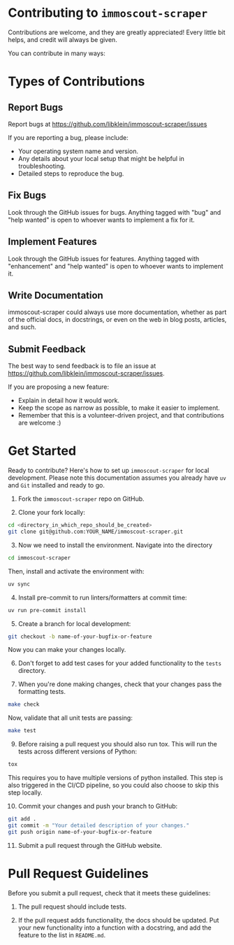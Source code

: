 # Contributing to `immoscout-scraper`

Contributions are welcome, and they are greatly appreciated!
Every little bit helps, and credit will always be given.

You can contribute in many ways:

# Types of Contributions

## Report Bugs

Report bugs at <https://github.com/libklein/immoscout-scraper/issues>

If you are reporting a bug, please include:

- Your operating system name and version.
- Any details about your local setup that might be helpful in troubleshooting.
- Detailed steps to reproduce the bug.

## Fix Bugs

Look through the GitHub issues for bugs.
Anything tagged with "bug" and "help wanted" is open to whoever wants to implement a fix for it.

## Implement Features

Look through the GitHub issues for features.
Anything tagged with "enhancement" and "help wanted" is open to whoever wants to implement it.

## Write Documentation

immoscout-scraper could always use more documentation, whether as part of the official docs, in docstrings, or even on the web in blog posts, articles, and such.

## Submit Feedback

The best way to send feedback is to file an issue at <https://github.com/libklein/immoscout-scraper/issues>.

If you are proposing a new feature:

- Explain in detail how it would work.
- Keep the scope as narrow as possible, to make it easier to implement.
- Remember that this is a volunteer-driven project, and that contributions
  are welcome :)

# Get Started

Ready to contribute? Here's how to set up `immoscout-scraper` for local development.
Please note this documentation assumes you already have `uv` and `Git` installed and ready to go.

1. Fork the `immoscout-scraper` repo on GitHub.

2. Clone your fork locally:

```bash
cd <directory_in_which_repo_should_be_created>
git clone git@github.com:YOUR_NAME/immoscout-scraper.git
```

3. Now we need to install the environment. Navigate into the directory

```bash
cd immoscout-scraper
```

Then, install and activate the environment with:

```bash
uv sync
```

4. Install pre-commit to run linters/formatters at commit time:

```bash
uv run pre-commit install
```

5. Create a branch for local development:

```bash
git checkout -b name-of-your-bugfix-or-feature
```

Now you can make your changes locally.

6. Don't forget to add test cases for your added functionality to the `tests` directory.

7. When you're done making changes, check that your changes pass the formatting tests.

```bash
make check
```

Now, validate that all unit tests are passing:

```bash
make test
```

9. Before raising a pull request you should also run tox.
   This will run the tests across different versions of Python:

```bash
tox
```

This requires you to have multiple versions of python installed.
This step is also triggered in the CI/CD pipeline, so you could also choose to skip this step locally.

10. Commit your changes and push your branch to GitHub:

```bash
git add .
git commit -m "Your detailed description of your changes."
git push origin name-of-your-bugfix-or-feature
```

11. Submit a pull request through the GitHub website.

# Pull Request Guidelines

Before you submit a pull request, check that it meets these guidelines:

1. The pull request should include tests.

2. If the pull request adds functionality, the docs should be updated.
   Put your new functionality into a function with a docstring, and add the feature to the list in `README.md`.
